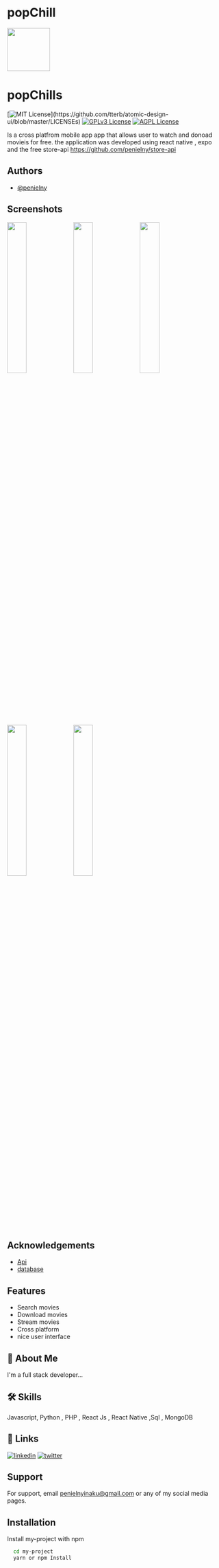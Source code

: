 # popChill
<img src="https://raw.githubusercontent.com/penielny/popChill/main/assets/favicon.png" width="100">


# popChills
[![MIT License](https://img.shields.io/apm/l/atomic-design-ui.svg?)](https://github.com/tterb/atomic-design-ui/blob/master/LICENSEs) 
[![GPLv3 License](https://img.shields.io/badge/License-GPL%20v3-yellow.svg)](https://opensource.org/licenses/)
[![AGPL License](https://img.shields.io/badge/license-AGPL-blue.svg)](http://www.gnu.org/licenses/agpl-3.0)


Is a cross platfrom mobile app app that allows user to watch and donoad movieis for free.
the application was developed using react native , expo and the free store-api https://github.com/penielny/store-api



## Authors

- [@penielny](https://github.com/penielny)


## Screenshots
<p float="left">
<img src="https://raw.githubusercontent.com/penielny/popChill/main/screenshoot/IMG_1020.PNG" width="30%" >
<img src="https://raw.githubusercontent.com/penielny/popChill/main/screenshoot/IMG_1021.PNG" width="30%" >
<img src="https://raw.githubusercontent.com/penielny/popChill/main/screenshoot/IMG_1023.PNG" width="30%" >
<img src="https://raw.githubusercontent.com/penielny/popChill/main/screenshoot/IMG_1024.PNG" width="30%" >
<img src="https://raw.githubusercontent.com/penielny/popChill/main/screenshoot/IMG_1025.PNG" width="30%" >
</p>



## Acknowledgements

 - [Api](https://github.com/penielny/store-api)
 - [database](lightdl.xyz)



## Features

- Search movies
- Download movies
- Stream movies
- Cross platform
- nice user interface


## 🚀 About Me
I'm a full stack developer...


## 🛠 Skills
Javascript, Python , PHP , React Js , React Native ,Sql , MongoDB


## 🔗 Links
[![linkedin](https://img.shields.io/badge/linkedin-0A66C2?style=for-the-badge&logo=linkedin&logoColor=white)](https://gh.linkedin.com/in/peniel-nyinaku-39a242173)
[![twitter](https://img.shields.io/badge/twitter-1DA1F2?style=for-the-badge&logo=twitter&logoColor=white)](https://twitter.com/peniel_cgh)


## Support

For support, email penielnyinaku@gmail.com or any of my social media pages.


## Installation

Install my-project with npm

```bash
  cd my-project
  yarn or npm Install
```
    

